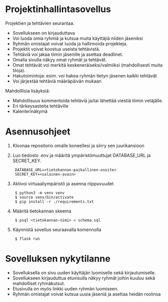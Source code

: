 # Projektinhallintasovellus

Projektien ja tehtävien seurantaa.
- Sovellukseen on kirjauduttava
- Voi luoda omia ryhmiä ja kutsua muita käyttäjiä niiden jäseniksi
- Ryhmän omistajat voivat luoda ja hallinnoida projekteja.
- Projektit voivat koostua useista tehtävistä.
- Tehtäviä voi jakaa tiimin jäsenille ja asettaa deadlinet.
- Omalla sivulla näkyy omat ryhmät ja tehtävät.
- Omat tehtävät voi merkitä keskeneräiseksi/valmiiksi (mahdollisesti muita tiloja).
- Hakutoimintoja: esim. voi hakea ryhmän tietyn jäsenen kaikki tehtävät
- Voi järjestää tehtäviä määräpäivän mukaan

Mahdolllisia lisäyksiä:
- Mahdollisuus kommentoida tehtäviä ja/tai lähettää viestiä tiimin vetäjälle.
- Eri tärkeysasteita tehtäville
- Kalenterinäkymä


# Asennusohjeet

1. Kloonaa repositorio omalle koneellesi ja siirry sen juurikansioon
2. Luo tiedosto .env ja määritä ympäristömuuttujat DATABASE_URL ja SECRET_KEY.

        DATABASE_URL=<tietokannan-paikallinen-osoite>
        SECRET_KEY=<salainen-avain>

3. Aktivoi virtuaaliympäristö ja asenna riippuvuudet 

        $ python3 -m venv venv
        $ source venv/bin/activate
        $ pip install -r ./requirements.txt

4. Määritä tietokannan skeema

        $ psql <tietokannan-nimi> < schema.sql

5. Käynnistä sovellus seuraavalla komennolla

        $ flask run

# Sovelluksen nykytilanne

- Sovelluksella on sivu uuden käyttäjän luomiselle sekä kirjautumiselle.
- Sovellukseen kirjauduttua etuvisulla näkyy ryhmät joihin kuuluu sekä mahdolliset ryhmäkutsut.
- Etusivulla on myös linkki uuden ryhmän luomiseen.
- Ryhmän omistajat voivat kutsua uusia jäseniä ja asettaa heidän roolinsa

